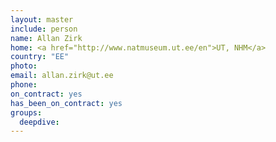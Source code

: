 ```yaml
---
layout: master
include: person
name: Allan Zirk
home: <a href="http://www.natmuseum.ut.ee/en">UT, NHM</a>
country: "EE"
photo:
email: allan.zirk@ut.ee
phone:
on_contract: yes
has_been_on_contract: yes
groups:
  deepdive:
---
```

